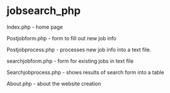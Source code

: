 # jobsearch_php

Index.php - home page

Postjobform.php - form to fill out new job info

Postjobprocess.php - processes new job info into a text file.

searchjobform.php - form for existing jobs in text file

Searchjobprocess.php - shows results of search form into a table

About.php - about the website creation
